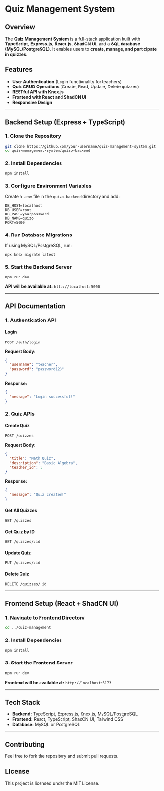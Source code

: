 # Quiz Management System

## Overview
The **Quiz Management System** is a full-stack application built with **TypeScript**, **Express.js**, **React.js**, **ShadCN UI**, and a **SQL database (MySQL/PostgreSQL)**. It enables users to **create, manage, and participate in quizzes**.

## Features
- **User Authentication** (Login functionality for teachers)
- **Quiz CRUD Operations** (Create, Read, Update, Delete quizzes)
- **RESTful API with Knex.js**
- **Frontend with React and ShadCN UI**
- **Responsive Design**

---

## Backend Setup (Express + TypeScript)

### **1. Clone the Repository**
```sh
git clone https://github.com/your-username/quiz-management-system.git
cd quiz-management-system/quizo-backend
```

### **2. Install Dependencies**
```sh
npm install
```

### **3. Configure Environment Variables**
Create a `.env` file in the `quizo-backend` directory and add:
```
DB_HOST=localhost
DB_USER=root
DB_PASS=yourpassword
DB_NAME=quizo
PORT=5000
```

### **4. Run Database Migrations**
If using MySQL/PostgreSQL, run:
```sh
npx knex migrate:latest
```

### **5. Start the Backend Server**
```sh
npm run dev
```

**API will be available at:** `http://localhost:5000`

---

## API Documentation
### **1. Authentication API**
#### **Login**
`POST /auth/login`

**Request Body:**
```json
{
  "username": "teacher",
  "password": "password123"
}
```
**Response:**
```json
{
  "message": "Login successful!"
}
```

### **2. Quiz APIs**
#### **Create Quiz**
`POST /quizzes`

**Request Body:**
```json
{
  "title": "Math Quiz",
  "description": "Basic Algebra",
  "teacher_id": 1
}
```

**Response:**
```json
{
  "message": "Quiz created!"
}
```

#### **Get All Quizzes**
`GET /quizzes`

#### **Get Quiz by ID**
`GET /quizzes/:id`

#### **Update Quiz**
`PUT /quizzes/:id`

#### **Delete Quiz**
`DELETE /quizzes/:id`

---

## Frontend Setup (React + ShadCN UI)

### **1. Navigate to Frontend Directory**
```sh
cd ../quiz-management
```

### **2. Install Dependencies**
```sh
npm install
```

### **3. Start the Frontend Server**
```sh
npm run dev
```

**Frontend will be available at:** `http://localhost:5173`

---

## Tech Stack
- **Backend:** TypeScript, Express.js, Knex.js, MySQL/PostgreSQL
- **Frontend:** React, TypeScript, ShadCN UI, Tailwind CSS
- **Database:** MySQL or PostgreSQL

---

## Contributing
Feel free to fork the repository and submit pull requests.

## License
This project is licensed under the MIT License.
